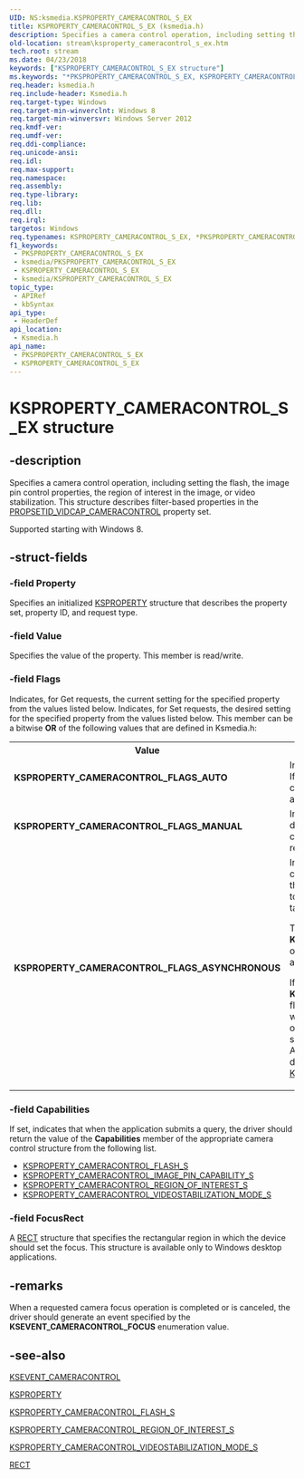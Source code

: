 ```yaml
---
UID: NS:ksmedia.KSPROPERTY_CAMERACONTROL_S_EX
title: KSPROPERTY_CAMERACONTROL_S_EX (ksmedia.h)
description: Specifies a camera control operation, including setting the flash, the image pin control properties, the region of interest in the image, or video stabilization.
old-location: stream\ksproperty_cameracontrol_s_ex.htm
tech.root: stream
ms.date: 04/23/2018
keywords: ["KSPROPERTY_CAMERACONTROL_S_EX structure"]
ms.keywords: "*PKSPROPERTY_CAMERACONTROL_S_EX, KSPROPERTY_CAMERACONTROL_FLAGS_ASYNCHRONOUS, KSPROPERTY_CAMERACONTROL_FLAGS_AUTO, KSPROPERTY_CAMERACONTROL_FLAGS_MANUAL, KSPROPERTY_CAMERACONTROL_S_EX, KSPROPERTY_CAMERACONTROL_S_EX structure [Streaming Media Devices], PKSPROPERTY_CAMERACONTROL_S_EX, PKSPROPERTY_CAMERACONTROL_S_EX structure pointer [Streaming Media Devices], ksmedia/KSPROPERTY_CAMERACONTROL_S_EX, ksmedia/PKSPROPERTY_CAMERACONTROL_S_EX, stream.ksproperty_cameracontrol_s_ex"
req.header: ksmedia.h
req.include-header: Ksmedia.h
req.target-type: Windows
req.target-min-winverclnt: Windows 8
req.target-min-winversvr: Windows Server 2012
req.kmdf-ver: 
req.umdf-ver: 
req.ddi-compliance: 
req.unicode-ansi: 
req.idl: 
req.max-support: 
req.namespace: 
req.assembly: 
req.type-library: 
req.lib: 
req.dll: 
req.irql: 
targetos: Windows
req.typenames: KSPROPERTY_CAMERACONTROL_S_EX, *PKSPROPERTY_CAMERACONTROL_S_EX
f1_keywords:
 - PKSPROPERTY_CAMERACONTROL_S_EX
 - ksmedia/PKSPROPERTY_CAMERACONTROL_S_EX
 - KSPROPERTY_CAMERACONTROL_S_EX
 - ksmedia/KSPROPERTY_CAMERACONTROL_S_EX
topic_type:
 - APIRef
 - kbSyntax
api_type:
 - HeaderDef
api_location:
 - Ksmedia.h
api_name:
 - PKSPROPERTY_CAMERACONTROL_S_EX
 - KSPROPERTY_CAMERACONTROL_S_EX
---
```


# KSPROPERTY_CAMERACONTROL_S_EX structure


## -description

Specifies a camera control operation, including setting the flash, the image pin control properties, the region of interest in the image, or video stabilization. This structure describes filter-based properties in the <a href="/windows-hardware/drivers/stream/propsetid-vidcap-cameracontrol">PROPSETID_VIDCAP_CAMERACONTROL</a> property set.

Supported starting with Windows 8.

## -struct-fields

### -field Property

Specifies an initialized <a href="/windows-hardware/drivers/stream/ksproperty-structure">KSPROPERTY</a> structure that describes the property set, property ID, and request type.

### -field Value

Specifies the value of the property. This member is read/write.

### -field Flags

Indicates, for Get requests, the current setting for the specified property from the values listed below. Indicates, for Set requests, the desired setting for the specified property from the values listed below. This member can be a bitwise <b>OR</b> of the following values that are defined in Ksmedia.h:

<table>
<tr>
<th>Value</th>
<th>Meaning</th>
</tr>
<tr>
<td width="40%"><a id="KSPROPERTY_CAMERACONTROL_FLAGS_AUTO"></a><a id="ksproperty_cameracontrol_flags_auto"></a><dl>
<dt><b>KSPROPERTY_CAMERACONTROL_FLAGS_AUTO</b></dt>
</dl>
</td>
<td width="60%">
Indicates that the setting is controlled automatically.
If the driver receives this value, it should set the camera control synchronously to automatic mode and then return.

</td>
</tr>
<tr>
<td width="40%"><a id="KSPROPERTY_CAMERACONTROL_FLAGS_MANUAL"></a><a id="ksproperty_cameracontrol_flags_manual"></a><dl>
<dt><b>KSPROPERTY_CAMERACONTROL_FLAGS_MANUAL</b></dt>
</dl>
</td>
<td width="60%">
Indicates that the setting is controlled manually. If the driver receives this value, it should set the camera control synchronously to manual mode and then return.

</td>
</tr>
<tr>
<td width="40%"><a id="KSPROPERTY_CAMERACONTROL_FLAGS_ASYNCHRONOUS"></a><a id="ksproperty_cameracontrol_flags_asynchronous"></a><dl>
<dt><b>KSPROPERTY_CAMERACONTROL_FLAGS_ASYNCHRONOUS</b></dt>
</dl>
</td>
<td width="60%">
Indicates whether the driver should perform the camera control operation asynchronously—where the application has issued a command for the driver to set up the camera control settings in advance of taking a picture.

This flag must be set only if either <b>KSPROPERTY_CAMERACONTROL_FLAGS_MANUAL</b> or <b>KSPROPERTY_CAMERACONTROL_FLAGS_AUTO</b> are set.

If this flag value and the <b>KSPROPERTY_CAMERACONTROL_FLAGS_AUTO</b> flag value are both set, the driver should initiate a worker thread to start one requested control operation and should reject all other requests for the same operation until it has completed the first one. After the operation has successfully completed, the driver should trigger the <a href="/windows-hardware/drivers/stream/kseventsetid-cameraasynccontrol">KSEVENTSETID_CameraAsyncControl</a> event.

</td>
</tr>
</table>

### -field Capabilities

If set, indicates that when the application submits a query, the driver should return the value of the <b>Capabilities</b> member of the appropriate camera control structure from the following list.

<ul>
<li>
<a href="/windows-hardware/drivers/ddi/ksmedia/ns-ksmedia-ksproperty_cameracontrol_flash_s">KSPROPERTY_CAMERACONTROL_FLASH_S</a>
</li>
<li>
<a href="/windows-hardware/drivers/ddi/ksmedia/ns-ksmedia-ksproperty_cameracontrol_image_pin_capability_s">KSPROPERTY_CAMERACONTROL_IMAGE_PIN_CAPABILITY_S</a>
</li>
<li>
<a href="/windows-hardware/drivers/ddi/ksmedia/ns-ksmedia-ksproperty_cameracontrol_region_of_interest_s">KSPROPERTY_CAMERACONTROL_REGION_OF_INTEREST_S</a>
</li>
<li>
<a href="/windows-hardware/drivers/ddi/ksmedia/ns-ksmedia-ksproperty_cameracontrol_videostabilization_mode_s">KSPROPERTY_CAMERACONTROL_VIDEOSTABILIZATION_MODE_S</a>
</li>
</ul>

### -field FocusRect

A <a href="/windows/win32/api/windef/ns-windef-rect">RECT</a> structure that specifies the rectangular region in which the device should set the focus. This structure is available only to Windows desktop applications.

## -remarks

When a requested camera focus operation is completed or is canceled, the driver should generate an event specified by the <b>KSEVENT_CAMERACONTROL_FOCUS</b> enumeration value.

## -see-also

<a href="/windows-hardware/drivers/ddi/ksmedia/ne-ksmedia-ksevent_cameracontrol">KSEVENT_CAMERACONTROL</a>



<a href="/windows-hardware/drivers/stream/ksproperty-structure">KSPROPERTY</a>



<a href="/windows-hardware/drivers/ddi/ksmedia/ns-ksmedia-ksproperty_cameracontrol_flash_s">KSPROPERTY_CAMERACONTROL_FLASH_S</a>



<a href="/windows-hardware/drivers/ddi/ksmedia/ns-ksmedia-ksproperty_cameracontrol_region_of_interest_s">KSPROPERTY_CAMERACONTROL_REGION_OF_INTEREST_S</a>



<a href="/windows-hardware/drivers/ddi/ksmedia/ns-ksmedia-ksproperty_cameracontrol_videostabilization_mode_s">KSPROPERTY_CAMERACONTROL_VIDEOSTABILIZATION_MODE_S</a>



<a href="/windows/win32/api/windef/ns-windef-rect">RECT</a>

